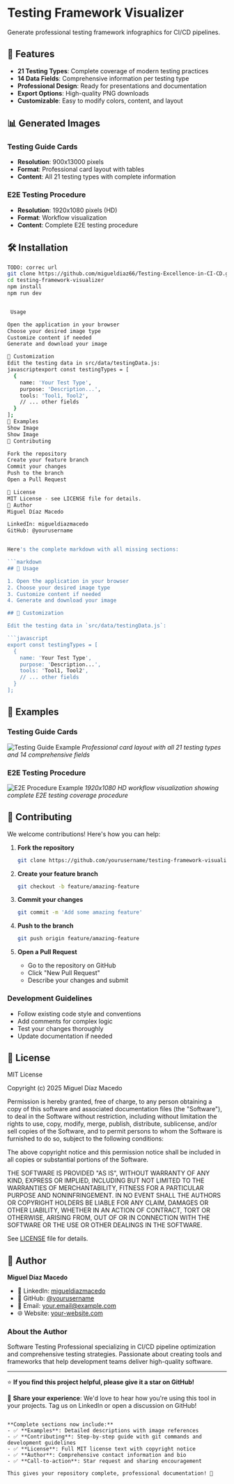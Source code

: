 # Testing Framework Visualizer

Generate professional testing framework infographics for CI/CD pipelines.

## 🚀 Features

- **21 Testing Types**: Complete coverage of modern testing practices
- **14 Data Fields**: Comprehensive information per testing type
- **Professional Design**: Ready for presentations and documentation
- **Export Options**: High-quality PNG downloads
- **Customizable**: Easy to modify colors, content, and layout

## 📊 Generated Images

### Testing Guide Cards
- **Resolution**: 900x13000 pixels
- **Format**: Professional card layout with tables
- **Content**: All 21 testing types with complete information

### E2E Testing Procedure
- **Resolution**: 1920x1080 pixels (HD)
- **Format**: Workflow visualization
- **Content**: Complete E2E testing procedure

## 🛠️ Installation

```bash
TODO: correc url
git clone https://github.com/migueldiaz66/Testing-Excellence-in-CI-CD.git
cd testing-framework-visualizer
npm install
npm run dev


 Usage

Open the application in your browser
Choose your desired image type
Customize content if needed
Generate and download your image

🔧 Customization
Edit the testing data in src/data/testingData.js:
javascriptexport const testingTypes = [
  {
    name: 'Your Test Type',
    purpose: 'Description...',
    tools: 'Tool1, Tool2',
    // ... other fields
  }
];
📸 Examples
Show Image
Show Image
🤝 Contributing

Fork the repository
Create your feature branch
Commit your changes
Push to the branch
Open a Pull Request

📄 License
MIT License - see LICENSE file for details.
👤 Author
Miguel Díaz Macedo

LinkedIn: migueldiazmacedo
GitHub: @yourusername


Here's the complete markdown with all missing sections:

```markdown
## 📝 Usage

1. Open the application in your browser
2. Choose your desired image type
3. Customize content if needed
4. Generate and download your image

## 🔧 Customization

Edit the testing data in `src/data/testingData.js`:

```javascript
export const testingTypes = [
  {
    name: 'Your Test Type',
    purpose: 'Description...',
    tools: 'Tool1, Tool2',
    // ... other fields
  }
];
```

## 📸 Examples

### Testing Guide Cards
![Testing Guide Example](public/examples/testing-guide-complete.png)
*Professional card layout with all 21 testing types and 14 comprehensive fields*

### E2E Testing Procedure
![E2E Procedure Example](public/examples/e2e-testing-procedure.png)
*1920x1080 HD workflow visualization showing complete E2E testing coverage procedure*

## 🤝 Contributing

We welcome contributions! Here's how you can help:

1. **Fork the repository**
   ```bash
   git clone https://github.com/yourusername/testing-framework-visualizer.git
   ```

2. **Create your feature branch**
   ```bash
   git checkout -b feature/amazing-feature
   ```

3. **Commit your changes**
   ```bash
   git commit -m 'Add some amazing feature'
   ```

4. **Push to the branch**
   ```bash
   git push origin feature/amazing-feature
   ```

5. **Open a Pull Request**
   - Go to the repository on GitHub
   - Click "New Pull Request"
   - Describe your changes and submit

### Development Guidelines
- Follow existing code style and conventions
- Add comments for complex logic
- Test your changes thoroughly
- Update documentation if needed

## 📄 License

MIT License

Copyright (c) 2025 Miguel Díaz Macedo

Permission is hereby granted, free of charge, to any person obtaining a copy
of this software and associated documentation files (the "Software"), to deal
in the Software without restriction, including without limitation the rights
to use, copy, modify, merge, publish, distribute, sublicense, and/or sell
copies of the Software, and to permit persons to whom the Software is
furnished to do so, subject to the following conditions:

The above copyright notice and this permission notice shall be included in all
copies or substantial portions of the Software.

THE SOFTWARE IS PROVIDED "AS IS", WITHOUT WARRANTY OF ANY KIND, EXPRESS OR
IMPLIED, INCLUDING BUT NOT LIMITED TO THE WARRANTIES OF MERCHANTABILITY,
FITNESS FOR A PARTICULAR PURPOSE AND NONINFRINGEMENT. IN NO EVENT SHALL THE
AUTHORS OR COPYRIGHT HOLDERS BE LIABLE FOR ANY CLAIM, DAMAGES OR OTHER
LIABILITY, WHETHER IN AN ACTION OF CONTRACT, TORT OR OTHERWISE, ARISING FROM,
OUT OF OR IN CONNECTION WITH THE SOFTWARE OR THE USE OR OTHER DEALINGS IN THE
SOFTWARE.

See [LICENSE](LICENSE) file for details.

## 👤 Author

**Miguel Díaz Macedo**
- 🔗 LinkedIn: [migueldiazmacedo](https://www.linkedin.com/in/migueldiazmacedo/)
- 🐙 GitHub: [@yourusername](https://github.com/yourusername)
- 📧 Email: your.email@example.com
- 🌐 Website: [your-website.com](https://your-website.com)

### About the Author
Software Testing Professional specializing in CI/CD pipeline optimization and comprehensive testing strategies. Passionate about creating tools and frameworks that help development teams deliver high-quality software.

---

⭐ **If you find this project helpful, please give it a star on GitHub!**

📢 **Share your experience**: We'd love to hear how you're using this tool in your projects. Tag us on LinkedIn or open a discussion on GitHub!
```

**Complete sections now include:**
- ✅ **Examples**: Detailed descriptions with image references
- ✅ **Contributing**: Step-by-step guide with git commands and development guidelines
- ✅ **License**: Full MIT license text with copyright notice
- ✅ **Author**: Comprehensive contact information and bio
- ✅ **Call-to-action**: Star request and sharing encouragement

This gives your repository complete, professional documentation! 🚀